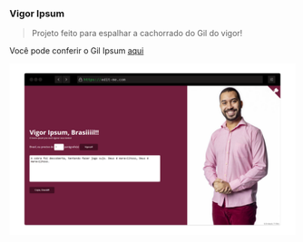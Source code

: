### Vigor Ipsum

> Projeto feito para espalhar a cachorrado do Gil do vigor!

Você pode conferir o Gil Ipsum [aqui](https://crisgon.github.io/vigor-ipsum/)
 
![Gil do Vigo](https://raw.githubusercontent.com/crisgon/vigor-ipsum/main/images/screenshot-rocks.png)
